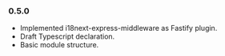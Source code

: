 
### 0.5.0

- Implemented i18next-express-middleware as Fastify plugin.
- Draft Typescript declaration.
- Basic module structure.
